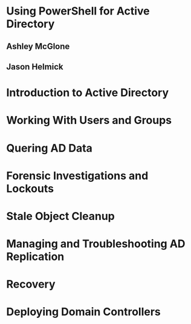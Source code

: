 # Using PowerShell for Active Directory 
## Ashley McGlone
## Jason Helmick

# Introduction to Active Directory

# Working With Users and Groups

# Quering AD Data

# Forensic Investigations and Lockouts

# Stale Object Cleanup

# Managing and Troubleshooting AD Replication

# Recovery

# Deploying Domain Controllers
